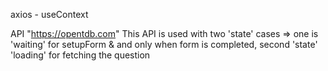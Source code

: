 axios - useContext

API "https://opentdb.com" This API is used with two 'state' cases => one is 'waiting' for setupForm & and only when form is completed, second 'state' 'loading' for fetching the question
